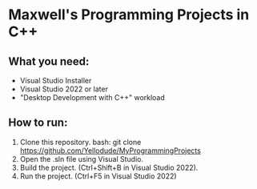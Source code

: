 # Maxwell's Programming Projects in C++

## What you need:
- Visual Studio Installer
- Visual Studio 2022 or later
- "Desktop Development with C++" workload

## How to run:
1. Clone this repository.
   bash:
   git clone https://github.com/Yellodude/MyProgrammingProjects
2. Open the .sln file using Visual Studio.
3. Build the project. (Ctrl+Shift+B in Visual Studio 2022).
4. Run the project. (Ctrl+F5 in Visual Studio 2022)
